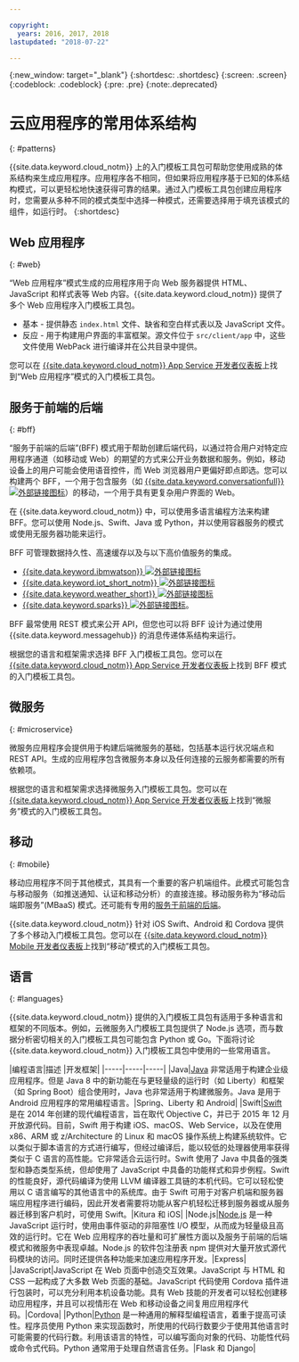 ```yaml
---

copyright:
  years: 2016, 2017, 2018
lastupdated: "2018-07-22"

---
```

{:new_window: target="_blank"}
{:shortdesc: .shortdesc}
{:screen: .screen}
{:codeblock: .codeblock}
{:pre: .pre}
{:note:.deprecated}

# 云应用程序的常用体系结构
{: #patterns}

{{site.data.keyword.cloud_notm}} 上的入门模板工具包可帮助您使用成熟的体系结构来生成应用程序。应用程序各不相同，但如果将应用程序基于已知的体系结构模式，可以更轻松地快速获得可靠的结果。通过入门模板工具包创建应用程序时，您需要从多种不同的模式类型中选择一种模式，还需要选择用于填充该模式的组件，如运行时。
{:shortdesc}

## Web 应用程序
{: #web}

“Web 应用程序”模式生成的应用程序用于向 Web 服务器提供 HTML、JavaScript 和样式表等 Web 内容。{{site.data.keyword.cloud_notm}} 提供了多个 Web 应用程序入门模板工具包。

* 基本 - 提供静态 `index.html` 文件、缺省和空白样式表以及 JavaScript 文件。
* 反应 - 用于构建用户界面的丰富框架。源文件位于 `src/client/app` 中，这些文件使用 WebPack 进行编译并在公共目录中提供。

您可以在 [{{site.data.keyword.cloud_notm}} App Service 开发者仪表板](https://{DomainName}/developer/appservice/dashboard)上找到“Web 应用程序”模式的入门模板工具包。

## 服务于前端的后端
{: #bff}

“服务于前端的后端”(BFF) 模式用于帮助创建后端代码，以通过符合用户对特定应用程序通道（如移动或 Web）的期望的方式来公开业务数据和服务。例如，移动设备上的用户可能会使用语音控件，而 Web 浏览器用户更偏好即点即选。您可以构建两个 BFF，一个用于包含服务（如 [{{site.data.keyword.conversationfull}} ![外部链接图标](../icons/launch-glyph.svg "外部链接图标")](https://www.ibm.com/watson/ai-assistant/)）的移动，一个用于具有更复杂用户界面的 Web。

在 {{site.data.keyword.cloud_notm}} 中，可以使用多语言编程方法来构建 BFF。您可以使用 Node.js、Swift、Java 或 Python，并以使用容器服务的模式或使用无服务器功能来运行。

BFF 可管理数据持久性、高速缓存以及与以下高价值服务的集成。

* [{{site.data.keyword.ibmwatson}} ![外部链接图标](../icons/launch-glyph.svg "外部链接图标")](https://{DomainName}/catalog/?taxonomyNavigation=apps&category=watson)
* [{{site.data.keyword.iot_short_notm}} ![外部链接图标](../icons/launch-glyph.svg "外部链接图标")](https://{DomainName}/catalog/?taxonomyNavigation=apps&category=iot)
* [{{site.data.keyword.weather_short}} ![外部链接图标](../icons/launch-glyph.svg "外部链接图标")](https://{DomainName}/catalog/services/weather-company-data?taxonomyNavigation=apps)
* [{{site.data.keyword.sparks}} ![外部链接图标](../icons/launch-glyph.svg "外部链接图标")](https://{DomainName}/catalog/services/apache-spark?taxonomyNavigation=apps)。

BFF 最常使用 REST 模式来公开 API，但您也可以将 BFF 设计为通过使用 {{site.data.keyword.messagehub}} 的消息传递体系结构来运行。

根据您的语言和框架需求选择 BFF 入门模板工具包。您可以在 [{{site.data.keyword.cloud_notm}} App Service 开发者仪表板](https://{DomainName}/developer/appservice/dashboard)上找到 BFF 模式的入门模板工具包。

## 微服务
{: #microservice}

微服务应用程序会提供用于构建后端微服务的基础，包括基本运行状况端点和 REST API。生成的应用程序包含微服务本身以及任何连接的云服务都需要的所有依赖项。

根据您的语言和框架需求选择微服务入门模板工具包。您可以在 [{{site.data.keyword.cloud_notm}} App Service 开发者仪表板](https://{DomainName}/developer/appservice/dashboard)上找到“微服务”模式的入门模板工具包。

## 移动
{: #mobile}

移动应用程序不同于其他模式，其具有一个重要的客户机端组件。此模式可能包含与移动服务（如推送通知、认证和移动分析）的直接连接。移动服务称为“移动后端即服务”(MBaaS) 模式。还可能有专用的[服务于前端的后端](#bff)。

{{site.data.keyword.cloud_notm}} 针对 iOS Swift、Android 和 Cordova 提供了多个移动入门模板工具包。您可以在 [{{site.data.keyword.cloud_notm}} Mobile 开发者仪表板](https://{DomainName}/developer/mobile/dashboard)上找到“移动”模式的入门模板工具包。

## 语言
{: #languages}

{{site.data.keyword.cloud_notm}} 提供的入门模板工具包有适用于多种语言和框架的不同版本。例如，云微服务入门模板工具包提供了 Node.js 选项，而与数据分析密切相关的入门模板工具包可能包含 Python 或 Go。下面将讨论 {{site.data.keyword.cloud_notm}} 入门模板工具包中使用的一些常用语言。

|编程语言|描述
|开发框架|
|-----|-----|-----|
|Java|[Java](../runtimes/liberty/getting-started.html) 非常适用于构建企业级应用程序。但是 Java 8 中的新功能在与更轻量级的运行时（如 Liberty）和框架（如 Spring Boot）组合使用时，Java 也非常适用于构建微服务。Java 是用于 Android 应用程序的常用编程语言。|Spring、Liberty 和 Android|
|Swift|[Swift](../runtimes/swift/getting-started.html) 是在 2014 年创建的现代编程语言，旨在取代 Objective C，并已于 2015 年 12 月开放源代码。目前，Swift 用于构建 iOS、macOS、Web Service，以及在使用 x86、ARM 或 z/Architecture 的 Linux 和 macOS 操作系统上构建系统软件。它以类似于脚本语言的方式进行编写，但经过编译后，能以较低的处理器使用率获得类似于 C 语言的高性能。它非常适合云运行时。Swift 使用了 Java 中具备的强类型和静态类型系统，但却使用了 JavaScript 中具备的功能样式和异步例程。Swift 的性能良好，源代码编译为使用 LLVM 编译器工具链的本机代码。它可以轻松使用以 C 语言编写的其他语言中的系统库。由于 Swift 可用于对客户机端和服务器端应用程序进行编码，因此开发者需要将功能从客户机轻松迁移到服务器或从服务器迁移到客户机时，可使用 Swift。|Kitura 和 iOS|
|Node.js|[Node.js](../runtimes/nodejs/getting-started.html) 是一种 JavaScript 运行时，使用由事件驱动的非阻塞性 I/O 模型，从而成为轻量级且高效的运行时。它在 Web 应用程序的吞吐量和可扩展性方面以及服务于前端的后端模式和微服务中表现卓越。Node.js 的软件包注册表 npm 提供对大量开放式源代码模块的访问。同时还提供各种功能来加速应用程序开发。|Express|
|JavaScript|JavaScript 在 Web 页面中创造交互效果。JavaScript 与 HTML 和 CSS 一起构成了大多数 Web 页面的基础。JavaScript 代码使用 Cordova 插件进行包装时，可以充分利用本机设备功能。具有 Web 技能的开发者可以轻松创建移动应用程序，并且可以视情形在 Web 和移动设备之间复用应用程序代码。|Cordova|
|Python|[Python](../runtimes/python/getting-started.html) 是一种通用的解释型编程语言，着重于提高可读性。程序员使用 Python 来实现函数时，所使用的代码行数要少于使用其他语言时可能需要的代码行数。利用该语言的特性，可以编写面向对象的代码、功能性代码或命令式代码。Python 通常用于处理自然语言任务。|Flask 和 Django|



